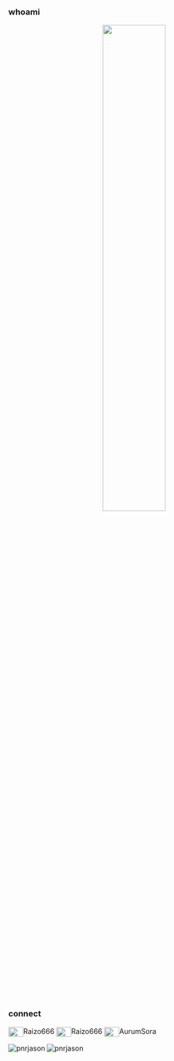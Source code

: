 ### whoami

<div align="center">
    <img src="https://github.com/pnrjason/pnrjason/assets/39984351/765c3c4c-a64f-4f92-9028-f5f8cbc9b765" width="50%" height="50%">
</div>

### connect
<p align="left">
<img align="center" src="https://www.svgrepo.com/show/331368/discord-v2.svg" height="20" width="30"/>Raizo666
<img align="center" src="https://www.svgrepo.com/show/452115/telegram.svg" height="20" width="30"/>Raizo666
<img align="center" src="https://www.svgrepo.com/show/448251/twitch.svg" height="20" width="30"/>AurumSora

<p><img align="left" src="https://github-readme-stats.vercel.app/api/top-langs?username=pnrjason&layout=donut-vertical&theme=merko&langs_count=8" alt="pnrjason" /></p>
<p><img align="center" src="https://github-readme-streak-stats.herokuapp.com/?user=pnrjason&theme=merko" alt="pnrjason" /></p>
